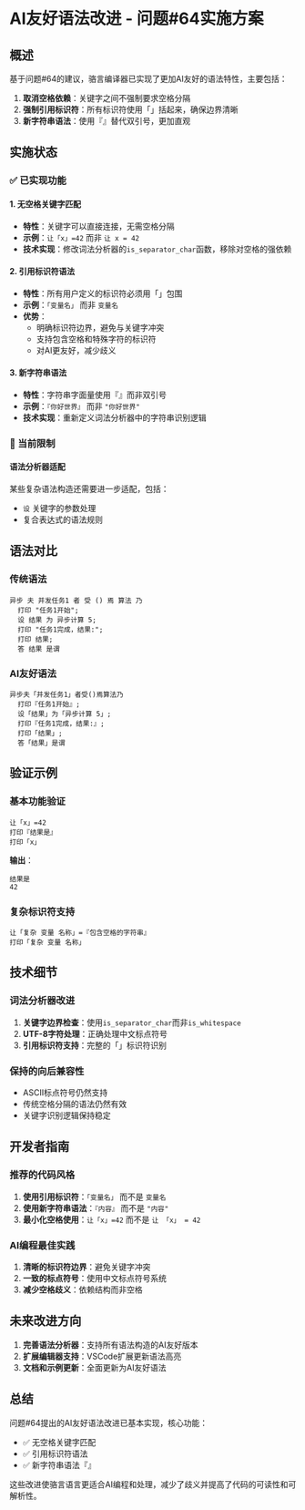 # AI友好语法改进 - 问题#64实施方案

## 概述

基于问题#64的建议，骆言编译器已实现了更加AI友好的语法特性，主要包括：

1. **取消空格依赖**：关键字之间不强制要求空格分隔
2. **强制引用标识符**：所有标识符使用「」括起来，确保边界清晰
3. **新字符串语法**：使用『』替代双引号，更加直观

## 实施状态

### ✅ 已实现功能

#### 1. 无空格关键字匹配
- **特性**：关键字可以直接连接，无需空格分隔
- **示例**：`让「x」=42` 而非 `让 x = 42`
- **技术实现**：修改词法分析器的`is_separator_char`函数，移除对空格的强依赖

#### 2. 引用标识符语法
- **特性**：所有用户定义的标识符必须用「」包围
- **示例**：`「变量名」` 而非 `变量名`
- **优势**：
  - 明确标识符边界，避免与关键字冲突
  - 支持包含空格和特殊字符的标识符
  - 对AI更友好，减少歧义

#### 3. 新字符串语法
- **特性**：字符串字面量使用『』而非双引号
- **示例**：`『你好世界』` 而非 `"你好世界"`
- **技术实现**：重新定义词法分析器中的字符串识别逻辑

### 🔧 当前限制

#### 语法分析器适配
某些复杂语法构造还需要进一步适配，包括：
- `设` 关键字的参数处理
- 复合表达式的语法规则

## 语法对比

### 传统语法
```luoyan
异步 夫 并发任务1 者 受 () 焉 算法 乃
  打印 "任务1开始";
  设 结果 为 异步计算 5;
  打印 "任务1完成，结果:";
  打印 结果;
  答 结果 是谓
```

### AI友好语法
```luoyan
异步夫「并发任务1」者受()焉算法乃
  打印『任务1开始』;
  设「结果」为「异步计算 5」;
  打印『任务1完成，结果:』;
  打印「结果」;
  答「结果」是谓
```

## 验证示例

### 基本功能验证
```luoyan
让「x」=42
打印『结果是』
打印「x」
```

**输出**：
```
结果是
42
```

### 复杂标识符支持
```luoyan
让「复杂 变量 名称」=『包含空格的字符串』
打印「复杂 变量 名称」
```

## 技术细节

### 词法分析器改进
1. **关键字边界检查**：使用`is_separator_char`而非`is_whitespace`
2. **UTF-8字符处理**：正确处理中文标点符号
3. **引用标识符支持**：完整的「」标识符识别

### 保持的向后兼容性
- ASCII标点符号仍然支持
- 传统空格分隔的语法仍然有效
- 关键字识别逻辑保持稳定

## 开发者指南

### 推荐的代码风格
1. **使用引用标识符**：`「变量名」` 而不是 `变量名`
2. **使用新字符串语法**：`『内容』` 而不是 `"内容"`
3. **最小化空格使用**：`让「x」=42` 而不是 `让 「x」 = 42`

### AI编程最佳实践
1. **清晰的标识符边界**：避免关键字冲突
2. **一致的标点符号**：使用中文标点符号系统
3. **减少空格歧义**：依赖结构而非空格

## 未来改进方向

1. **完善语法分析器**：支持所有语法构造的AI友好版本
2. **扩展编辑器支持**：VSCode扩展更新语法高亮
3. **文档和示例更新**：全面更新为AI友好语法

## 总结

问题#64提出的AI友好语法改进已基本实现，核心功能：
- ✅ 无空格关键字匹配
- ✅ 引用标识符语法
- ✅ 新字符串语法『』

这些改进使骆言语言更适合AI编程和处理，减少了歧义并提高了代码的可读性和可解析性。